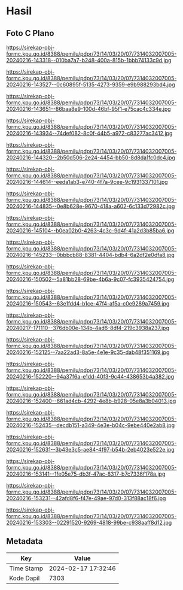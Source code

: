 # Hasil

## Foto C Plano

https://sirekap-obj-formc.kpu.go.id/8388/pemilu/pdpr/73/14/03/20/07/7314032007005-20240216-143318--010ba7a7-b248-400a-815b-1bbb74133c9d.jpg

https://sirekap-obj-formc.kpu.go.id/8388/pemilu/pdpr/73/14/03/20/07/7314032007005-20240216-143527--0c60895f-5135-4273-9359-e9b988293bd4.jpg

https://sirekap-obj-formc.kpu.go.id/8388/pemilu/pdpr/73/14/03/20/07/7314032007005-20240216-143651--86baa8e9-100d-46bf-95f1-e75cac4c334e.jpg

https://sirekap-obj-formc.kpu.go.id/8388/pemilu/pdpr/73/14/03/20/07/7314032007005-20240216-143934--74def082-8c0f-44b5-a972-c83277ac3412.jpg

https://sirekap-obj-formc.kpu.go.id/8388/pemilu/pdpr/73/14/03/20/07/7314032007005-20240216-144320--2b50d506-2e24-4454-bb50-8d8da1fc0dc4.jpg

https://sirekap-obj-formc.kpu.go.id/8388/pemilu/pdpr/73/14/03/20/07/7314032007005-20240216-144614--eeda1ab3-e740-4f7a-9cee-9c1931337101.jpg

https://sirekap-obj-formc.kpu.go.id/8388/pemilu/pdpr/73/14/03/20/07/7314032007005-20240216-144835--0e8b628e-9670-418a-a602-6c133d72982c.jpg

https://sirekap-obj-formc.kpu.go.id/8388/pemilu/pdpr/73/14/03/20/07/7314032007005-20240216-145104--b0ea02b0-4263-4c3c-9d4f-41a2d3b85ba6.jpg

https://sirekap-obj-formc.kpu.go.id/8388/pemilu/pdpr/73/14/03/20/07/7314032007005-20240216-145233--0bbbcb88-8381-4404-bdb4-6a2df2e0dfa8.jpg

https://sirekap-obj-formc.kpu.go.id/8388/pemilu/pdpr/73/14/03/20/07/7314032007005-20240216-150502--5a81bb28-69be-4b6a-9c07-fc3935424754.jpg

https://sirekap-obj-formc.kpu.go.id/8388/pemilu/pdpr/73/14/03/20/07/7314032007005-20240216-150543--63e1fdd4-b1ce-47f4-af5a-c0e9289a7459.jpg

https://sirekap-obj-formc.kpu.go.id/8388/pemilu/pdpr/73/14/03/20/07/7314032007005-20240217-171110--376db00e-134b-4ad6-8df4-219c3938a237.jpg

https://sirekap-obj-formc.kpu.go.id/8388/pemilu/pdpr/73/14/03/20/07/7314032007005-20240216-152125--7aa22ad3-8a5e-4e1e-9c35-dab48f351169.jpg

https://sirekap-obj-formc.kpu.go.id/8388/pemilu/pdpr/73/14/03/20/07/7314032007005-20240216-152220--94a37f6a-e1dd-40f3-9c44-438653b4a382.jpg

https://sirekap-obj-formc.kpu.go.id/8388/pemilu/pdpr/73/14/03/20/07/7314032007005-20240216-152400--661ad4cb-4292-4e8b-b928-05e8a3b04013.jpg

https://sirekap-obj-formc.kpu.go.id/8388/pemilu/pdpr/73/14/03/20/07/7314032007005-20240216-152435--decdb151-a349-4e3e-b04c-9ebe440e2ab8.jpg

https://sirekap-obj-formc.kpu.go.id/8388/pemilu/pdpr/73/14/03/20/07/7314032007005-20240216-152631--3b43e3c5-ae84-4f97-b54b-2eb4023e522e.jpg

https://sirekap-obj-formc.kpu.go.id/8388/pemilu/pdpr/73/14/03/20/07/7314032007005-20240216-153141--1fe05e75-db3f-47ac-8317-b7c7336f178a.jpg

https://sirekap-obj-formc.kpu.go.id/8388/pemilu/pdpr/73/14/03/20/07/7314032007005-20240216-153231--42afd8f6-f47e-49ae-97d0-313f88ac18f6.jpg

https://sirekap-obj-formc.kpu.go.id/8388/pemilu/pdpr/73/14/03/20/07/7314032007005-20240216-153303--02291520-9269-4818-99be-c938aaff8d12.jpg


## Metadata

| Key        | Value               |
| ---------- | ------------------- |
| Time Stamp | 2024-02-17 17:32:46 |
| Kode Dapil | 7303                |



